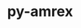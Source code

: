 ---
title: "py-amrex"
layout: cache
categories: [package, develop-2024-11-03]
meta: {"versions": ["24.10"], "compilers": ["gcc@=11.4.0", "gcc@=9.4.0", "oneapi@=2024.2.1"], "oss": ["ubuntu20.04", "ubuntu22.04"], "platforms": ["linux"], "targets": ["neoverse_v1", "neoverse_v2", "ppc64le", "x86_64_v3"], "stacks": ["e4s", "e4s-neoverse-v2", "e4s-neoverse_v1", "e4s-oneapi", "e4s-power", "root"], "num_specs": 11, "num_specs_by_stack": {"e4s-power": 2, "root": 11, "e4s-neoverse_v1": 2, "e4s-neoverse-v2": 2, "e4s": 2, "e4s-oneapi": 3}}
spec_details: [{"hash": "oz2mm6j4j3eah7pte2lmjwpfv23kovj5", "compiler": "gcc@=9.4.0", "versions": ["24.10"], "os": "ubuntu20.04", "platform": "linux", "target": "ppc64le", "variants": ["build_system=cmake", "build_type=Release", "~cuda", "dimensions=1,2,3", "generator=make", "+ipo", "+mpi", "~openmp", "precision=double", "~rocm", "~sycl", "~tiny_profile"], "stacks": ["e4s-power", "root"], "size": "-", "tarball": "https://binaries.spack.io/develop-2024-11-03/build_cache/linux-ubuntu20.04-ppc64le/gcc-9.4.0/py-amrex-24.10/linux-ubuntu20.04-ppc64le-gcc-9.4.0-py-amrex-24.10-oz2mm6j4j3eah7pte2lmjwpfv23kovj5.spack"}, {"hash": "ttxizojubbekfzgnnb7nm3qlvgpelvxk", "compiler": "gcc@=9.4.0", "versions": ["24.10"], "os": "ubuntu20.04", "platform": "linux", "target": "ppc64le", "variants": ["build_system=cmake", "build_type=Release", "~cuda", "dimensions=1,2,3", "generator=make", "+ipo", "+mpi", "+openmp", "precision=double", "~rocm", "~sycl", "~tiny_profile"], "stacks": ["e4s-power", "root"], "size": "-", "tarball": "https://binaries.spack.io/develop-2024-11-03/build_cache/linux-ubuntu20.04-ppc64le/gcc-9.4.0/py-amrex-24.10/linux-ubuntu20.04-ppc64le-gcc-9.4.0-py-amrex-24.10-ttxizojubbekfzgnnb7nm3qlvgpelvxk.spack"}, {"hash": "xqbnt3g3tq7grbv6e4kwmhgqpxcos5z2", "compiler": "gcc@=11.4.0", "versions": ["24.10"], "os": "ubuntu22.04", "platform": "linux", "target": "neoverse_v1", "variants": ["build_system=cmake", "build_type=Release", "~cuda", "dimensions=1,2,3", "generator=make", "+ipo", "+mpi", "~openmp", "precision=double", "~rocm", "~sycl", "~tiny_profile"], "stacks": ["e4s-neoverse_v1", "root"], "size": "-", "tarball": "https://binaries.spack.io/develop-2024-11-03/build_cache/linux-ubuntu22.04-neoverse_v1/gcc-11.4.0/py-amrex-24.10/linux-ubuntu22.04-neoverse_v1-gcc-11.4.0-py-amrex-24.10-xqbnt3g3tq7grbv6e4kwmhgqpxcos5z2.spack"}, {"hash": "znuf3vysf3bwnx35mnzil5eykvvvh4am", "compiler": "gcc@=11.4.0", "versions": ["24.10"], "os": "ubuntu22.04", "platform": "linux", "target": "neoverse_v1", "variants": ["build_system=cmake", "build_type=Release", "~cuda", "dimensions=1,2,3", "generator=make", "+ipo", "+mpi", "+openmp", "precision=double", "~rocm", "~sycl", "~tiny_profile"], "stacks": ["e4s-neoverse_v1", "root"], "size": "-", "tarball": "https://binaries.spack.io/develop-2024-11-03/build_cache/linux-ubuntu22.04-neoverse_v1/gcc-11.4.0/py-amrex-24.10/linux-ubuntu22.04-neoverse_v1-gcc-11.4.0-py-amrex-24.10-znuf3vysf3bwnx35mnzil5eykvvvh4am.spack"}, {"hash": "x3usmvilvjmchjmfr3vv7c45w77oploj", "compiler": "gcc@=11.4.0", "versions": ["24.10"], "os": "ubuntu22.04", "platform": "linux", "target": "neoverse_v2", "variants": ["build_system=cmake", "build_type=Release", "~cuda", "dimensions=1,2,3", "generator=make", "+ipo", "+mpi", "~openmp", "precision=double", "~rocm", "~sycl", "~tiny_profile"], "stacks": ["e4s-neoverse-v2", "root"], "size": "-", "tarball": "https://binaries.spack.io/develop-2024-11-03/build_cache/linux-ubuntu22.04-neoverse_v2/gcc-11.4.0/py-amrex-24.10/linux-ubuntu22.04-neoverse_v2-gcc-11.4.0-py-amrex-24.10-x3usmvilvjmchjmfr3vv7c45w77oploj.spack"}, {"hash": "bdp3wkmby6ithm2arjmumjjuoprn5nj2", "compiler": "gcc@=11.4.0", "versions": ["24.10"], "os": "ubuntu22.04", "platform": "linux", "target": "neoverse_v2", "variants": ["build_system=cmake", "build_type=Release", "~cuda", "dimensions=1,2,3", "generator=make", "+ipo", "+mpi", "+openmp", "precision=double", "~rocm", "~sycl", "~tiny_profile"], "stacks": ["e4s-neoverse-v2", "root"], "size": "-", "tarball": "https://binaries.spack.io/develop-2024-11-03/build_cache/linux-ubuntu22.04-neoverse_v2/gcc-11.4.0/py-amrex-24.10/linux-ubuntu22.04-neoverse_v2-gcc-11.4.0-py-amrex-24.10-bdp3wkmby6ithm2arjmumjjuoprn5nj2.spack"}, {"hash": "gz6ovrghh6gb5nno42i3xiouuabucugz", "compiler": "gcc@=11.4.0", "versions": ["24.10"], "os": "ubuntu22.04", "platform": "linux", "target": "x86_64_v3", "variants": ["build_system=cmake", "build_type=Release", "~cuda", "dimensions=1,2,3", "generator=make", "+ipo", "+mpi", "+openmp", "precision=double", "~rocm", "~sycl", "~tiny_profile"], "stacks": ["root", "e4s"], "size": "-", "tarball": "https://binaries.spack.io/develop-2024-11-03/build_cache/linux-ubuntu22.04-x86_64_v3/gcc-11.4.0/py-amrex-24.10/linux-ubuntu22.04-x86_64_v3-gcc-11.4.0-py-amrex-24.10-gz6ovrghh6gb5nno42i3xiouuabucugz.spack"}, {"hash": "7urqkg5ipmkekrxrgzikzomncqdugrlu", "compiler": "gcc@=11.4.0", "versions": ["24.10"], "os": "ubuntu22.04", "platform": "linux", "target": "x86_64_v3", "variants": ["build_system=cmake", "build_type=Release", "~cuda", "dimensions=1,2,3", "generator=make", "+ipo", "+mpi", "~openmp", "precision=double", "~rocm", "~sycl", "~tiny_profile"], "stacks": ["root", "e4s"], "size": "-", "tarball": "https://binaries.spack.io/develop-2024-11-03/build_cache/linux-ubuntu22.04-x86_64_v3/gcc-11.4.0/py-amrex-24.10/linux-ubuntu22.04-x86_64_v3-gcc-11.4.0-py-amrex-24.10-7urqkg5ipmkekrxrgzikzomncqdugrlu.spack"}, {"hash": "xeqsdqa5dsq6kzpvdwbx6oblzte5d23d", "compiler": "oneapi@=2024.2.1", "versions": ["24.10"], "os": "ubuntu22.04", "platform": "linux", "target": "x86_64_v3", "variants": ["build_system=cmake", "build_type=Release", "~cuda", "dimensions=1,2,3", "generator=make", "~ipo", "+mpi", "~openmp", "precision=double", "~rocm", "~sycl", "~tiny_profile"], "stacks": ["e4s-oneapi", "root"], "size": "-", "tarball": "https://binaries.spack.io/develop-2024-11-03/build_cache/linux-ubuntu22.04-x86_64_v3/oneapi-2024.2.1/py-amrex-24.10/linux-ubuntu22.04-x86_64_v3-oneapi-2024.2.1-py-amrex-24.10-xeqsdqa5dsq6kzpvdwbx6oblzte5d23d.spack"}, {"hash": "iyggun7u56zo6rcqroynduzxkovlpvks", "compiler": "oneapi@=2024.2.1", "versions": ["24.10"], "os": "ubuntu22.04", "platform": "linux", "target": "x86_64_v3", "variants": ["build_system=cmake", "build_type=Release", "~cuda", "dimensions=1,2,3", "generator=make", "~ipo", "+mpi", "+openmp", "precision=double", "~rocm", "~sycl", "~tiny_profile"], "stacks": ["e4s-oneapi", "root"], "size": "-", "tarball": "https://binaries.spack.io/develop-2024-11-03/build_cache/linux-ubuntu22.04-x86_64_v3/oneapi-2024.2.1/py-amrex-24.10/linux-ubuntu22.04-x86_64_v3-oneapi-2024.2.1-py-amrex-24.10-iyggun7u56zo6rcqroynduzxkovlpvks.spack"}, {"hash": "7izg654kyeeuddz3ppgbny7dcyvbsy3f", "compiler": "oneapi@=2024.2.1", "versions": ["24.10"], "os": "ubuntu22.04", "platform": "linux", "target": "x86_64_v3", "variants": ["build_system=cmake", "build_type=Release", "~cuda", "dimensions=1,2,3", "generator=make", "~ipo", "+mpi", "~openmp", "precision=double", "~rocm", "~sycl", "~tiny_profile"], "stacks": ["e4s-oneapi", "root"], "size": "-", "tarball": "https://binaries.spack.io/develop-2024-11-03/build_cache/linux-ubuntu22.04-x86_64_v3/oneapi-2024.2.1/py-amrex-24.10/linux-ubuntu22.04-x86_64_v3-oneapi-2024.2.1-py-amrex-24.10-7izg654kyeeuddz3ppgbny7dcyvbsy3f.spack"}]
---